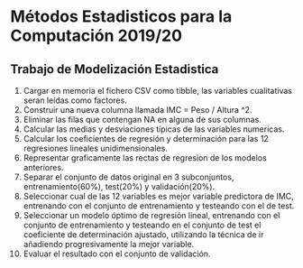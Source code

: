 # Métodos Estadisticos para la Computación 2019/20

## Trabajo de Modelización Estadistica

1. Cargar en memoria el fichero CSV como tibble, las variables cualitativas seran leídas como factores.
2. Construir una nueva columna llamada IMC = Peso / Altura ^2.
3. Eliminar las filas que contengan NA en alguna de sus columnas.
4. Calcular las medias y desviaciones típicas de las variables numericas.
5. Calcular los coeficientes de regresión y determinación para las 12 regresiones lineales unidimensionales.
6. Representar graficamente las rectas de regresion de los modelos anteriores.
7. Separar el conjunto de datos original en 3 subconjuntos, entrenamiento(60%), test(20%) y validación(20%).
8. Seleccionar cual de las 12 variables es mejor variable predictora de IMC, entrenando con el conjunto de entrenamiento y testeando con el de test.
9. Seleccionar un modelo óptimo de regresión lineal, entrenando con el conjunto de entrenamiento y testeando en el conjunto de test el coeficiente de determinación ajustado, utilizando la técnica de ir añadiendo progresivamente la mejor variable.
10. Evaluar el resultado con el conjunto de validación.